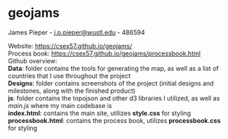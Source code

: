 # geojams

James Pieper - j.p.pieper@wustl.edu - 486594
<br>

Website: https://csex57.github.io/geojams/
<br>
Process book: https://csex57.github.io/geojams/processbook.html
<br>
Github overview:
<br>
**Data**: folder contains the tools for generating the map, as well as a list of countries that I use throughout the project
<br>
**Designs**: folder contains screenshots of the project (initial designs and milestones, along with the finished product)
<br>
**js**: folder contains the topojson and other d3 libraries I utilized, as well as _main.js_ where my main codebase is
<br>
**index.html**: contains the main site, utilizes **style.css** for styling
<br>
**processbook.html**: contains the process book, utilizes **processbook.css** for styling

